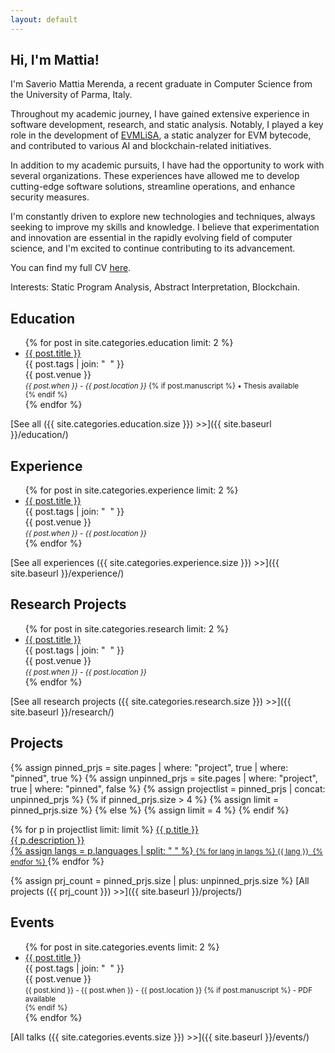 ```yaml
---
layout: default
---
```


## Hi, I'm Mattia!

I'm Saverio Mattia Merenda, a recent graduate in Computer Science from the University of Parma, Italy.

Throughout my academic journey, I have gained extensive experience in software development, research, and static analysis. Notably, I played a key role in the development of [EVMLiSA](https://github.com/lisa-analyzer/evm-lisa), a static analyzer for EVM bytecode, and contributed to various AI and blockchain-related initiatives.

In addition to my academic pursuits, I have had the opportunity to work with several organizations. These experiences have allowed me to develop cutting-edge software solutions, streamline operations, and enhance security measures.

I'm constantly driven to explore new technologies and techniques, always seeking to improve my skills and knowledge. I believe that experimentation and innovation are essential in the rapidly evolving field of computer science, and I'm excited to continue contributing to its advancement.

<span class="subsect">You can find my full CV [here](cv.pdf)</span>.

<span class="subsect">Interests:</span> Static Program Analysis, Abstract Interpretation, Blockchain.

<!-- ----------------------- -->

## Education

<ul class="fa-ul">
{% for post in site.categories.education limit: 2 %}
	<li>
		<span class="fa-li"><i class="fas fa-university"></i></span>
		<a href="{{ post.url }}">{{ post.title }}</a><br/>
		<topic>{{ post.tags | join: "</topic>&nbsp;&nbsp;<topic>" }}</topic><br/>
		<venue>{{ post.venue }}</venue><br/>
		<small><i>{{ post.when }} - {{ post.location }}</i>
		{% if post.manuscript %}
			 • <i class="fas fa-file-pdf"></i> Thesis available<br/>
		{% endif %}
		</small>
	</li>
{% endfor %}
</ul>

[See all ({{ site.categories.education.size }}) >>]({{ site.baseurl }}/education/)

<!-- ----------------------- -->

## Experience

<ul class="fa-ul">
{% for post in site.categories.experience limit: 2 %}
	<li>
		<span class="fa-li"><i class="fas fa-briefcase"></i></span>
		<a href="{{ post.url }}">{{ post.title }}</a><br/>
		<topic>{{ post.tags | join: "</topic>&nbsp;&nbsp;<topic>" }}</topic><br/>
		<venue>{{ post.venue }}</venue><br/>
		<small><i>{{ post.when }} - {{ post.location }}</i></small>
	</li>
{% endfor %}
</ul>

[See all experiences ({{ site.categories.experience.size }}) >>]({{ site.baseurl }}/experience/)

<!-- ----------------------- -->

## Research Projects

<ul class="fa-ul">
{% for post in site.categories.research limit: 2 %}
	<li>
		<span class="fa-li"><i class="fas fa-brain"></i></span>
		<a href="{{ post.url }}">{{ post.title }}</a><br/>
		<topic>{{ post.tags | join: "</topic>&nbsp;&nbsp;<topic>" }}</topic><br/>
		<venue>{{ post.venue }}</venue><br/>
		<small><i>{{ post.when }} - {{ post.location }}</i></small>
	</li>
{% endfor %}
</ul>

[See all research projects ({{ site.categories.research.size }}) >>]({{ site.baseurl }}/research/)

<!-- ----------------------- -->

## Projects

{% assign pinned_prjs = site.pages | where: "project", true | where: "pinned", true %}
{% assign unpinned_prjs = site.pages | where: "project", true | where: "pinned", false %}
{% assign projectlist = pinned_prjs | concat: unpinned_prjs %}
{% if pinned_prjs.size > 4 %}
	{% assign limit = pinned_prjs.size %}
{% else %}
	{% assign limit = 4 %}
{% endif %}

<div class="project-box-wrapper">
{% for p in projectlist limit: limit %}
	<a href="{{ p.url }}" class="project-box">
		<i class="fas fa-laptop-code"></i> <span>{{ p.title }}</span><br/>
		<venue>{{ p.description }}</venue><br/>
		{% assign langs = p.languages | split: " " %}
		<small>
		{% for lang in langs %}
			{{ lang }}&nbsp;
		{% endfor %}
		</small>
	</a>
{% endfor %}
</div>

{% assign prj_count = pinned_prjs.size | plus: unpinned_prjs.size %}
[All projects ({{ prj_count }}) >>]({{ site.baseurl }}/projects/)

<!-- ----------------------- -->

<!-- ## Publications

<ul class="fa-ul">
{% for post in site.categories.publications limit: 2 %}
	<li>
		<span class="fa-li"><i class="fas fa-book-open"></i></span>
		{{ post.authors }}. <a href="{{ post.url }}">{{ post.title }}</a><br/>
		<topic>{{ post.tags | join: "</topic>&nbsp;&nbsp;<topic>" }}</topic><br/>
		<venue>{{ post.venue }}</venue><br/>
		<small>{{ post.kind }} - {{ post.date | date: "%-d %B %Y" }} - {{ post.location }}
		{% if post.manuscript %}
			 • <i class="fas fa-file-pdf"></i> PDF available<br/>
		{% endif %}
		</small>
	</li>
{% endfor %}
</ul>

[All publications ({{ site.categories.publications.size }}) >>]({{ site.baseurl }}/publications/) -->

<!-- ----------------------- -->

<!-- ## Talks

<ul class="fa-ul">
{% for post in site.categories.talks limit: 2 %}
	<li>
		<span class="fa-li"><i class="fas fa-calendar-alt"></i></span>
		<a href="{{ post.url }}">{{ post.title }}</a><br/>
		<topic>{{ post.tags | join: "</topic>&nbsp;&nbsp;<topic>" }}</topic><br/>
		<venue>{{ post.venue }}</venue><br/>
		<small>{{ post.kind }} - {{ post.date | date: "%-d %B %Y" }} - {{ post.location }}
		{% if post.manuscript %}
			 • <i class="fas fa-file-pdf"></i> PDF available<br/>
		{% endif %}
		</small>
	</li>
{% endfor %}
</ul>

[All talks ({{ site.categories.talks.size }}) >>]({{ site.baseurl }}/talks/) -->

<!-- ----------------------- -->

## Events

<ul class="fa-ul">
{% for post in site.categories.events limit: 2 %}
	<li>
		<span class="fa-li"><i class="fas fa-calendar-day"></i></span>
		<a href="{{ post.url }}">{{ post.title }}</a><br/>
		<topic>{{ post.tags | join: "</topic>&nbsp;&nbsp;<topic>" }}</topic><br/>
		<venue>{{ post.venue }}</venue><br/>
		<small>{{ post.kind }} - {{ post.when }} - {{ post.location }}
		{% if post.manuscript %}
			 - <i class="fas fa-file-pdf"></i> PDF available<br/>
		{% endif %}
		</small>
	</li>
{% endfor %}
</ul>

[All talks ({{ site.categories.events.size }}) >>]({{ site.baseurl }}/events/)

<!-- ----------------------- -->

